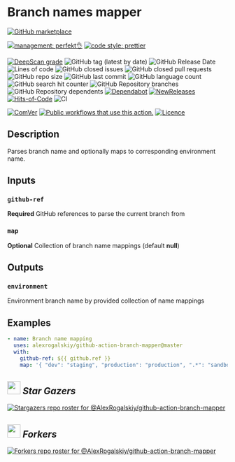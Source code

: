 # Branch names mapper

[![GitHub marketplace](https://img.shields.io/badge/marketplacegithub--branch-mapper-blue?logo=github)](https://github.com/marketplace/actions/branch-mapper)

[![management: perfekt👌](https://img.shields.io/badge/management-perfekt👌-red.svg)](https://github.com/lekterable/perfekt)
[![code style: prettier](https://img.shields.io/badge/code_style-prettier-ff69b4.svg)](https://github.com/prettier/prettier)

<!-- [![Become a sponsor](https://img.shields.io/badge/sponsor-AlexRogalskiy-181717.svg?logo=github)](https://github.com/sponsors/AlexRogalskiy)-->

[![DeepScan grade](https://deepscan.io/api/teams/11946/projects/15928/branches/326928/badge/grade.svg)](https://deepscan.io/dashboard#view=project&tid=11946&pid=15928&bid=326928)
![GitHub tag (latest by date)](https://img.shields.io/github/v/tag/AlexRogalskiy/github-action-branch-mapper)
![GitHub Release Date](https://img.shields.io/github/release-date/AlexRogalskiy/github-action-branch-mapper)
![Lines of code](https://tokei.rs/b1/github/AlexRogalskiy/github-action-branch-mapper?category=lines)
![GitHub closed issues](https://img.shields.io/github/issues-closed/AlexRogalskiy/github-action-branch-mapper)
![GitHub closed pull requests](https://img.shields.io/github/issues-pr-closed/AlexRogalskiy/github-action-branch-mapper)
![GitHub repo size](https://img.shields.io/github/repo-size/AlexRogalskiy/github-action-branch-mapper)
![GitHub last commit](https://img.shields.io/github/last-commit/AlexRogalskiy/github-action-branch-mapper)
![GitHub language count](https://img.shields.io/github/languages/count/AlexRogalskiy/github-action-branch-mapper)
![GitHub search hit counter](https://img.shields.io/github/search/AlexRogalskiy/github-action-branch-mapper/goto)
![GitHub Repository branches](https://badgen.net/github/branches/AlexRogalskiy/github-action-branch-mapper)
![GitHub Repository dependents](https://badgen.net/github/dependents-repo/AlexRogalskiy/github-action-branch-mapper)
[![Dependabot](https://img.shields.io/badge/dependabot-enabled-1f8ceb.svg?style=flat-square)](https://dependabot.com/)
[![NewReleases](https://newreleases.io/badge.svg)](https://newreleases.io/github/AlexRogalskiy/github-action-branch-mapper)
[![Hits-of-Code](https://hitsofcode.com/github/alexrogalskiy/github-action-branch-mapper?branch=master)](https://hitsofcode.com/github/alexrogalskiy/github-action-branch-mapper?branch=master/view?branch=master)
![CI](https://github.com/AlexRogalskiy/github-action-branch-mapper/workflows/CI/badge.svg)

<!--[![codecov](https://codecov.io/gh/AlexRogalskiy/github-action-branch-mapper/branch/master/graph/badge.svg)](https://codecov.io/gh/AlexRogalskiy/github-action-branch-mapper)-->

[![ComVer](https://img.shields.io/badge/ComVer-compliant-brightgreen.svg)][repo]
[![Public workflows that use this action.][total_usages]][search_results]
[![Licence][license_id]][license_content]

## Description

Parses branch name and optionally maps to corresponding environment name.

## Inputs

### `github-ref`

**Required** GitHub references to parse the current branch from

### `map`

**Optional** Collection of branch name mappings (default **null**)

## Outputs

### `environment`

Environment branch name by provided collection of name mappings

## Examples

```yml
- name: Branch name mapping
  uses: alexrogalskiy/github-action-branch-mapper@master
  with:
    github-ref: ${{ github.ref }}
    map: '{ "dev": "staging", "production": "production", ".*": "sandbox" }'
```

## <img src="https://user-images.githubusercontent.com/18126719/56791599-0868f980-683a-11e9-8a8b-134ced040c8e.png" width="30"> _Star Gazers_

[![Stargazers repo roster for @AlexRogalskiy/github-action-branch-mapper](https://reporoster.com/stars/AlexRogalskiy/github-action-branch-mapper)](https://github.com/AlexRogalskiy/github-action-branch-mapper/stargazers)

## <img src="https://ghost.org/images/docs/setup/fork.gif" width="30"> _Forkers_

[![Forkers repo roster for @AlexRogalskiy/github-action-branch-mapper](https://reporoster.com/forks/AlexRogalskiy/github-action-branch-mapper)](https://github.com/AlexRogalskiy/github-action-branch-mapper/network/members)

[repo]: https://github.com/AlexRogalskiy/github-action-branch-mapper
[total_usages]: https://img.shields.io/endpoint?url=https%3A%2F%2Fapi-git-master.endbug.vercel.app%2Fapi%2Fgithub-actions%2Fused-by%3Faction%3DAlexRogalskiy%2Fgithub-action-branch-mapper%26badge%3Dtrue
[search_results]: https://github.com/search?o=desc&q=AlexRogalskiy/github-action-branch-mapper+path%3A.github%2Fworkflows+language%3AYAML&s=&type=Code
[license_id]: https://img.shields.io/github/license/AlexRogalskiy/github-action-branch-mapper
[license_content]: https://github.com/AlexRogalskiy/github-action-branch-mapper/blob/master/LICENSE
